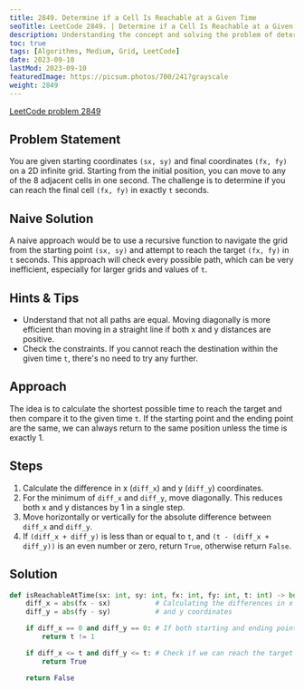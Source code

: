 ```yaml
---
title: 2849. Determine if a Cell Is Reachable at a Given Time
seoTitle: LeetCode 2849. | Determine if a Cell Is Reachable at a Given Time | Python solution and explanation
description: Understanding the concept and solving the problem of determining if a cell is reachable within a given time on a 2D grid.
toc: true
tags: [Algorithms, Medium, Grid, LeetCode]
date: 2023-09-10
lastMod: 2023-09-10
featuredImage: https://picsum.photos/700/241?grayscale
weight: 2849
---
```



[LeetCode problem 2849](https://leetcode.com/problems/determine-if-a-cell-is-reachable-at-a-given-time)

## Problem Statement

You are given starting coordinates `(sx, sy)` and final coordinates `(fx, fy)` on a 2D infinite grid. Starting from the initial position, you can move to any of the 8 adjacent cells in one second. The challenge is to determine if you can reach the final cell `(fx, fy)` in exactly `t` seconds.

## Naive Solution

A naive approach would be to use a recursive function to navigate the grid from the starting point `(sx, sy)` and attempt to reach the target `(fx, fy)` in `t` seconds. This approach will check every possible path, which can be very inefficient, especially for larger grids and values of `t`.

## Hints & Tips

- Understand that not all paths are equal. Moving diagonally is more efficient than moving in a straight line if both x and y distances are positive.
- Check the constraints. If you cannot reach the destination within the given time `t`, there's no need to try any further.

## Approach

The idea is to calculate the shortest possible time to reach the target and then compare it to the given time `t`. If the starting point and the ending point are the same, we can always return to the same position unless the time is exactly 1.

## Steps

1. Calculate the difference in x (`diff_x`) and y (`diff_y`) coordinates.
2. For the minimum of `diff_x` and `diff_y`, move diagonally. This reduces both x and y distances by 1 in a single step.
3. Move horizontally or vertically for the absolute difference between `diff_x` and `diff_y`.
4. If `(diff_x + diff_y)` is less than or equal to `t`, and `(t - (diff_x + diff_y))` is an even number or zero, return `True`, otherwise return `False`.

## Solution

```python
def isReachableAtTime(sx: int, sy: int, fx: int, fy: int, t: int) -> bool:
    diff_x = abs(fx - sx)           # Calculating the differences in x
    diff_y = abs(fy - sy)           # and y coordinates

    if diff_x == 0 and diff_y == 0: # If both starting and ending points are same
        return t != 1

    if diff_x <= t and diff_y <= t: # Check if we can reach the target within given time
        return True

    return False
```
